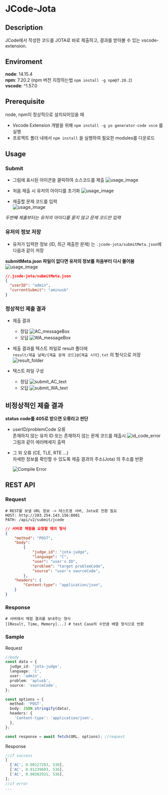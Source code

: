 # JCode-Jota

## Description

JCode에서 작성한 코드를 JOTA로 바로 제출하고, 결과를 받아볼 수 있는 vscode-extension.

## Enviroment

**node**: 14.15.4  
**npm**: 7.20.2  (npm 버전 지정하는법 `npm install -g npm@7.20.2`)  
**vscode**: ^1.57.0

## Prerequisite

node, npm이 정상적으로 설치되어있을 때

- Vscode Extension 개발을 위해 `npm install -g yo generator-code vsce` 를 실행
- 프로젝트 폴더 내에서 `npm install` 을 실행하여 필요한 modules를 다운로드

## Usage

### Submit

- 그림에 표시된 아이콘을 클릭하여 소스코드를 제출
  ![usage_image](./images/submit.png)

- 처음 제출 시 유저의 아이디를 초기화
  ![usage_image](./images/id_input.png)

- 제출할 문제 코드를 입력  
  ![usage_image](./images/problem_input.png)

_두번째 제출부터는 유저의 아이디를 묻지 않고 문제 코드만 입력_

### 유저의 정보 저장

- 유저가 입력한 정보 (ID, 최근 제출한 문제) 는 `.jcode-jota/submitMeta.json`에 다음과 같이 저장

**submitMeta.json 파일이 없다면 유저의 정보를 처음부터 다시 물어봄**
![usage_image](./images/userInfo.png)

```JSON
//.jcode-jota/submitMeta.json
{
  "userID": "admin",
  "currentSubmit": "aminusb"
}
```

### 정상적인 제출 결과

- 제출 결과

  - 정답
    ![AC_messageBox](./images/submit_success.png)
  - 오답
    ![WA_messageBox](./images/submit_wrong.png)

- 제출 결과를 텍스트 파일로 result 폴더에  
  `result/제출 날짜/{제출 문제 코드}@{제출 시각}.txt` 의 형식으로 저장
  ![result_folder](./images/result_folder.png)

- 텍스트 파일 구성
  - 정답
    ![submit_AC_text](./images/result_ac_text.png)
  - 오답
    ![submit_WA_text](./images/result_wa_text.png)

## 비정상적인 제출 결과

**status code를 405로 받으면 오류라고 판단**

- userID/problemCode 오류  
  존재하지 않는 유저 ID 또는 존재하지 않는 문제 코드를 제출시
  ![id_code_error](./images/id_code_error.png) 그림과 같이 에러메세지 출력

- 그 외 오류 (CE, TLE, RTE ...)  
  자세한 정보를 확인할 수 있도록 제출 결과의 주소(Jota) 의 주소를 반환

  ![Compile Error](./images/Error.png)

## REST API

### Request

```
# REST를 보낼 URL 정보 -> 테스트용 서버, Jota로 전환 필요
HOST: http://203.254.143.156:8001
PATH: /api/v2/submit/jcode
```

```JSON
// 서버로 채점을 요청할 때의 형식
{
    "method": "POST",
    "body":
        {
            "judge_id": "jota-judge",
            "language": "C",
            "user": "user's ID",
            "problem": "target problemCode",
            "source": "user's sourceCode",
        },
    "headers": {
        "Content-type": "application/json",
    }
}

```

### Response

```
# 서버에서 채점 결과를 보내주는 형식
[[Result, Time, Memory]...] # test Case의 수만큼 배열 형식으로 반환
```

### Sample

Request

```ts
//body
const data = {
  judge_id: 'jota-judge',
  language: 'C',
  user: 'admin',
  problem: 'aplusb',
  source: 'sourceCode',
};

const options = {
  method: 'POST',
  body: JSON.stringify(data),
  headers: {
    'Content-type': 'application/json',
  },
};

const response = await fetch(URL, options); //request
```

Response

```ts
//if success
[
  ['AC', 0.00127283, 536],
  ['AC', 0.01239603, 536],
  ['AC', 0.00382931, 536],
];
//if error
...
```
